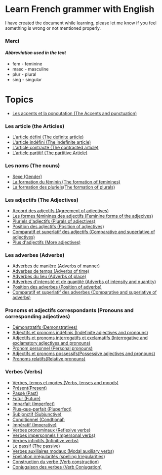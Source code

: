 # Learn French grammer with English

I have created the document while learning, please let me know if you feel something is wrong or not mentioned properly.

### Merci

#### *Abbreviation used in the text*

- fem - feminine
- masc - masculine
- plur - plural
- sing - singular


# Topics

- [Les accents et la poncutation (The Accents and punctuation)](./chapter_2_accentAndPunctuation.md)

### Les article (the Articles)
  - [L'article défini (The definite article)](chapter_3.1_articlesDefinite.md)
  - [L'article indéfini (The indefinite article)](chapter_3.2_articlesindefinite.md)
  - [L'article contracté (The contracted article)](chapter_3.3_articlescontracted.md)
  - [L'article partitif (The partitive Article)](chapter_3.4_articlespartitive.md)

### Les noms (The nouns)
  - [Sexe (Gender)](chapter_4.1_nounsGender.md)
  - [La formation du féminin (The formation of feminines)](chapter_4.2_nounsFormationFeminines.md)
  - [La formation des pluriels(The formation of plurals)](chapter_4.3_nounsFormationPlurals.md)

### Les adjectifs (The Adjectives)
  - [Accord des adjectifs (Agreement of adjectives)](chapter_5.1_adjectiveAgreement.md)
  - [Les formes féminines des adjectifs (Feminine forms of the adjecives)](chapter_5.2_adjectiveFeminineForms.md)
  - [Pluriels d'adjectifs (Plurals of adjectives)](chapter_5.3_adjectivePlurals.md)
  - [Position des adjectifs (Position of adjectives)](chapter_5.4_adjectivePosition.md)
  - [Comparatif et superlatif des adjectifs (Comparative and superlative of adjectives)](chapter_5.5_adjectiveComparativeSuperlative.md)
  - [Plus d'adjectifs (More adjectives)](chapter_5.6_adjectiveMore.md)

### Les adverbes (Adverbs)
  - [Adverbes de manière (Adverbs of manner)](chapter_6.1_adversManner.md)
  - [Adverbes de temps (Adverbs of time)](chapter_6.2_adverbTime.md)
  - [Adverbes du lieu (Adverbs of place)](chapter_6.3_adverbPlace.md)
  - [Adverbes d'intensité et de quantité (Adverbs of intensity and quantity)](chapter_6.4_adverbIntensityQuantity.md)
  - [Position des adverbes (Position of adverbs)](chapter_6.5_adverbPosition.md)
  - [Comparatif et superlatif des adverbes (Comparative and superlative of adverbs)](chapter_6.6_adverbComparativeSuperlative.md)


### Pronoms et adjectifs correspondants (Pronouns and corresponding adjectives)
  - [Démonstratifs (Demonstratives)](chapter_7.1_pronounsDemonstrative.md)
  - [Adjectifs et pronoms indéfinis (Indefinite adjectives and pronouns)](chapter_7.2_pronounsIndenifinte.md)
  - [Adjectifs et pronoms interrogatifs et exclamatifs (Interrogative and exclamatory adjectives and pronouns)](chapter_7.3_pronounIntrogativeExclamatory.md)
  - [Pronom personnel (Personal pronouns)](chapter_7.4_pronounPersonal.md)
  - [Adjectifs et pronoms possessifs(Possessive adjectives and pronouns)](chapter_7.5_pronounsPossessive.md)
  - [Pronoms relatifs(Relative pronouns)](chapter_7.6_pronounsRelative.md)


### Verbes (Verbs)
  - [Verbes, temps et modes (Verbs, tenses and moods)](chapter_8.1_verbsConjugationsTensesMoods.md)
  - [Présent(Present)](chapter_8.2_verbsPresent.md)
  - [Passé (Past)](chapter_8.3_verbsPast.md)
  - [Futur (Future)](chapter_8.4_verbsFuture.md)
  - [Imparfait (Imperfect)](chapter_8.5_verbsImperfect.md)
  - [Plus-que-parfait (Pluperfect)](chapter_8.6_verbsPlusqueperfait.md)
  - [Subjonctif (Subjunctive)](chapter_8.7_verbsSubjunctive.md)
  - [Conditionnel (Condtional)](chapter_8.8_verbsConditional.md)
  - [Impératif (Imperative)](chapter_8.9_verbsImperative.md)
  - [Verbes pronominaux (Reflexive verbs)](chapter_8.10_verbsReflexive.md)
  - [Verbes impersonnels (Impersonal verbs)](chapter_8.11_verbsImpersonal.md)
  - [Verbes infinitifs (Infinitive verbs)](chapter_8.12_verbsInfinitive.md)
  - [Le passif (The passive)](chapter_8.13_verbsPassive.md)
  - [Verbes auxiliaires modaux (Modal auxiliary verbs)](chapter_8.14_verbsAuxiliary.md)
  - [Épellation irrégularités (spelling Irregularities)](chapter_8.15_verbsIrregular.md)
  - [Construction du verbe (Verb construction)](chapter_8.16_verbsConstruction.md)
  - [Conjugaison des verbes (Verb Conjugation)](chapter_8.17_verbsConjugation.md)